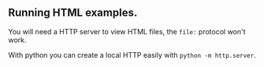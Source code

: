 
## Running HTML examples.

You will need a HTTP server to view HTML files, the `file:` protocol won't work.

With python you can create a local HTTP easily with `python -m http.server`.
